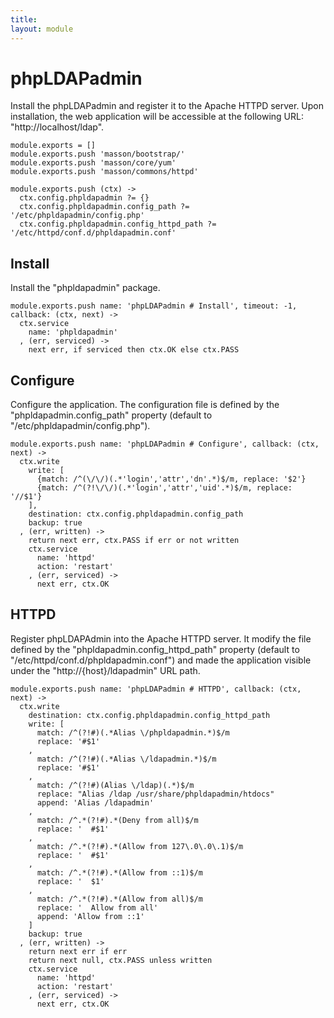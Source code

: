 ```yaml
---
title: 
layout: module
---
```


# phpLDAPadmin

Install the phpLDAPadmin and register it to the Apache HTTPD server. Upon
installation, the web application will be accessible at the following URL:
"http://localhost/ldap".

    module.exports = []
    module.exports.push 'masson/bootstrap/'
    module.exports.push 'masson/core/yum'
    module.exports.push 'masson/commons/httpd'

    module.exports.push (ctx) ->
      ctx.config.phpldapadmin ?= {}
      ctx.config.phpldapadmin.config_path ?= '/etc/phpldapadmin/config.php'
      ctx.config.phpldapadmin.config_httpd_path ?= '/etc/httpd/conf.d/phpldapadmin.conf'

## Install

Install the "phpldapadmin" package.

    module.exports.push name: 'phpLDAPadmin # Install', timeout: -1, callback: (ctx, next) ->
      ctx.service
        name: 'phpldapadmin'
      , (err, serviced) ->
        next err, if serviced then ctx.OK else ctx.PASS

## Configure

Configure the application. The configuration file is defined by the
"phpldapadmin.config_path" property (default to "/etc/phpldapadmin/config.php").

    module.exports.push name: 'phpLDAPadmin # Configure', callback: (ctx, next) ->
      ctx.write
        write: [
          {match: /^(\/\/)(.*'login','attr','dn'.*)$/m, replace: '$2'}
          {match: /^(?!\/\/)(.*'login','attr','uid'.*)$/m, replace: '//$1'}
        ],
        destination: ctx.config.phpldapadmin.config_path
        backup: true
      , (err, written) ->
        return next err, ctx.PASS if err or not written
        ctx.service
          name: 'httpd'
          action: 'restart'
        , (err, serviced) ->
          next err, ctx.OK

## HTTPD

Register phpLDAPAdmin into the Apache HTTPD server. It modify the file defined
by the "phpldapadmin.config_httpd_path" property (default to 
"/etc/httpd/conf.d/phpldapadmin.conf") and made the application visible under
the "http://{host}/ldapadmin" URL path.

    module.exports.push name: 'phpLDAPadmin # HTTPD', callback: (ctx, next) ->
      ctx.write
        destination: ctx.config.phpldapadmin.config_httpd_path
        write: [
          match: /^(?!#)(.*Alias \/phpldapadmin.*)$/m
          replace: '#$1'
        ,
          match: /^(?!#)(.*Alias \/ldapadmin.*)$/m
          replace: '#$1'
        ,
          match: /^(?!#)(Alias \/ldap)(.*)$/m
          replace: "Alias /ldap /usr/share/phpldapadmin/htdocs"
          append: 'Alias /ldapadmin'
        ,
          match: /^.*(?!#).*(Deny from all)$/m
          replace: '  #$1'
        ,
          match: /^.*(?!#).*(Allow from 127\.0\.0\.1)$/m
          replace: '  #$1'
        ,
          match: /^.*(?!#).*(Allow from ::1)$/m
          replace: '  $1'
        ,
          match: /^.*(?!#).*(Allow from all)$/m
          replace: '  Allow from all'
          append: 'Allow from ::1'
        ]
        backup: true
      , (err, written) ->
        return next err if err
        return next null, ctx.PASS unless written
        ctx.service
          name: 'httpd'
          action: 'restart'
        , (err, serviced) ->
          next err, ctx.OK
